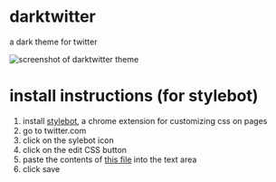# darktwitter
a dark theme for twitter


![screenshot of darktwitter theme](https://suchaone.github.io/darktwitter/screenshot.png)

# install instructions (for stylebot)

1. install [stylebot](https://chrome.google.com/webstore/detail/stylebot/oiaejidbmkiecgbjeifoejpgmdaleoha?hl=en), a chrome extension for customizing css on pages
2. go to twitter.com
3. click on the sylebot icon
4. click on the edit CSS button
5. paste the contents of [this file](https://suchaone.github.io/darktwitter/style.css) into the text area
6. click save
